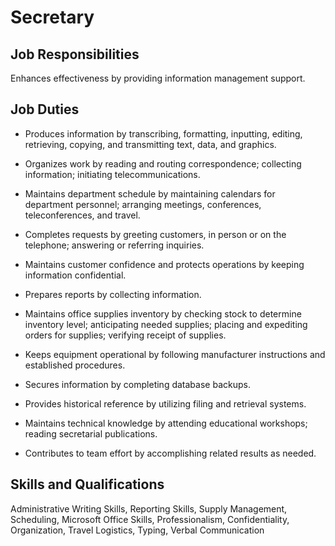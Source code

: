 # Secretary

## Job Responsibilities

Enhances effectiveness by providing information management support.

## Job Duties

* Produces information by transcribing, formatting, inputting, editing, retrieving, copying, and transmitting text, data, and graphics.

* Organizes work by reading and routing correspondence; collecting information; initiating telecommunications.

* Maintains department schedule by maintaining calendars for department personnel; arranging meetings, conferences, teleconferences, and travel.

* Completes requests by greeting customers, in person or on the telephone; answering or referring inquiries.

* Maintains customer confidence and protects operations by keeping information confidential.

* Prepares reports by collecting information.

* Maintains office supplies inventory by checking stock to determine inventory level; anticipating needed supplies; placing and expediting orders for supplies; verifying receipt of supplies.

* Keeps equipment operational by following manufacturer instructions and established procedures.

* Secures information by completing database backups.

* Provides historical reference by utilizing filing and retrieval systems.

* Maintains technical knowledge by attending educational workshops; reading secretarial publications.

* Contributes to team effort by accomplishing related results as needed.

## Skills and Qualifications

Administrative Writing Skills, Reporting Skills, Supply Management, Scheduling, Microsoft Office Skills, Professionalism, Confidentiality, Organization, Travel Logistics, Typing, Verbal Communication


